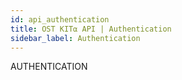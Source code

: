 ```yaml
---
id: api_authentication
title: OST KIT⍺ API | Authentication
sidebar_label: Authentication
---
```



AUTHENTICATION
